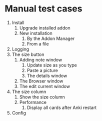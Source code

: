 # Manual test cases

1. Install
    1. Upgrade installed addon
    2. New installation
        1. By the Addon Manager
        2. From a file
2. Logging
3. The size button
    1. Adding note window
        1. Update size as you type
        2. Paste a picture
        3. The details window
    2. The Browser window
    3. The edit current window
4. The size column
    1. Show the size column
    2. Performance
        1. Display all cards after Anki restart
5. Config
